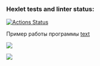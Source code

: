 ### Hexlet tests and linter status:

[![Actions Status](https://github.com/Shao-Lin/frontend-project-46/actions/workflows/hexlet-check.yml/badge.svg)](https://github.com/Shao-Lin/frontend-project-46/actions)

Пример работы программы
[text](https://asciinema.org/a/AOdf9IY9FD4JDMh9Jitrx20FV)

<a href="https://codeclimate.com/github/Shao-Lin/frontend-project-46/maintainability"><img src="https://api.codeclimate.com/v1/badges/14eccb5a8ead41e322c3/maintainability" /></a>

<a href="https://codeclimate.com/github/Shao-Lin/frontend-project-46/test_coverage"><img src="https://api.codeclimate.com/v1/badges/14eccb5a8ead41e322c3/test_coverage" /></a>

